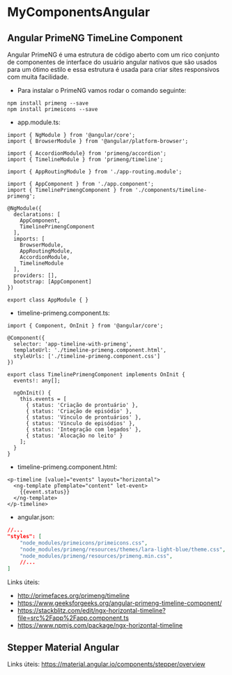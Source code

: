 # MyComponentsAngular

## Angular PrimeNG TimeLine Component

Angular PrimeNG é uma estrutura de código aberto com um rico conjunto de componentes de interface do usuário angular nativos que são usados ​​para um ótimo estilo e essa estrutura é usada para criar sites responsivos com muita facilidade.

- Para instalar o PrimeNG vamos rodar o comando seguinte:

``` 
npm install primeng --save 
npm install primeicons --save
```

- app.module.ts:

``` TS
import { NgModule } from '@angular/core';
import { BrowserModule } from '@angular/platform-browser';

import { AccordionModule} from 'primeng/accordion';
import { TimelineModule } from 'primeng/timeline';

import { AppRoutingModule } from './app-routing.module';

import { AppComponent } from './app.component';
import { TimelinePrimengComponent } from './components/timeline-primeng';

@NgModule({
  declarations: [
    AppComponent,
    TimelinePrimengComponent
  ],
  imports: [
    BrowserModule,
    AppRoutingModule,
    AccordionModule,
    TimelineModule
  ],
  providers: [],
  bootstrap: [AppComponent]
})

export class AppModule { }
```

- timeline-primeng.component.ts: 

``` TS
import { Component, OnInit } from '@angular/core';

@Component({
  selector: 'app-timeline-with-primeng',
  templateUrl: './timeline-primeng.component.html',
  styleUrls: ['./timeline-primeng.component.css']
})

export class TimelinePrimengComponent implements OnInit {
  events!: any[];

  ngOnInit() {
    this.events = [
      { status: 'Criação de prontuário' },
      { status: 'Criação de episódio' },
      { status: 'Vínculo de prontuários' },
      { status: 'Vínculo de episódios' },
      { status: 'Integração com legados' },
      { status: 'Alocação no leito' }
    ];
  }
}
```

- timeline-primeng.component.html:

``` TS
<p-timeline [value]="events" layout="horizontal">
  <ng-template pTemplate="content" let-event>
    {{event.status}}
  </ng-template>
</p-timeline>
```

- angular.json:

``` JSON
//...
"styles": [
    "node_modules/primeicons/primeicons.css",
    "node_modules/primeng/resources/themes/lara-light-blue/theme.css",
    "node_modules/primeng/resources/primeng.min.css",
    //...
]
```

Links úteis: 
- http://primefaces.org/primeng/timeline
- https://www.geeksforgeeks.org/angular-primeng-timeline-component/
- https://stackblitz.com/edit/ngx-horizontal-timeline?file=src%2Fapp%2Fapp.component.ts
- https://www.npmjs.com/package/ngx-horizontal-timeline


## Stepper Material Angular

Links úteis: https://material.angular.io/components/stepper/overview
